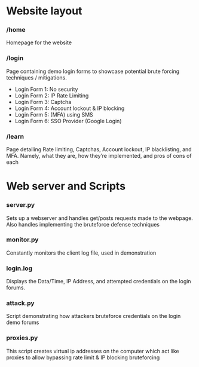 # Website layout

### /home
Homepage for the website

### /login
Page containing demo login forms to showcase potential brute forcing techniques / mitigations. 

- Login Form 1: No security
- Login Form 2: IP Rate Limiting
- Login Form 3: Captcha
- Login Form 4: Account lockout & IP blocking
- Login Form 5: (MFA) using SMS
- Login Form 6: SSO Provider (Google Login)

### /learn
Page detailing Rate limiting, Captchas, Account lockout, IP blacklisting,  and MFA. Namely, what they are, how they’re implemented, and pros of cons of each

# Web server and Scripts

### server.py
Sets up a webserver and handles get/posts requests made to the webpage. Also handles implementing the bruteforce defense techniques

### monitor.py
Constantly monitors the client log file, used in demonstration

### login.log
Displays the Data/Time, IP Address, and attempted credentials on the login forums.

### attack.py
Script demonstrating how attackers bruteforce credentials on the login demo forums

### proxies.py
This script creates virtual ip addresses on the computer which act like
proxies to allow bypassing rate limit & IP blocking bruteforcing 